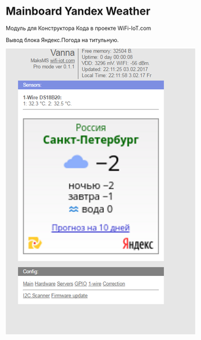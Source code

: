 Mainboard Yandex Weather
========================

Модуль для Конструктора Кода в проекте WiFi-IoT.com

Вывод блока Яндекс.Погода на титульную.

![mainboard flymon graph](screenshot_01.png "mainboard flymon graph")
